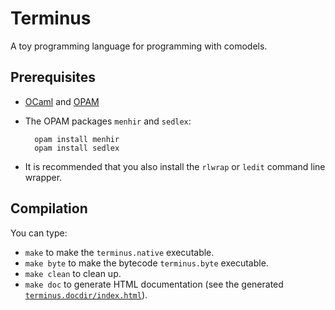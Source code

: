 # Terminus

A toy programming language for programming with comodels.

## Prerequisites

* [OCaml](https://ocaml.org) and [OPAM](https://opam.ocaml.org)

* The OPAM packages `menhir` and `sedlex`:

        opam install menhir
        opam install sedlex

* It is recommended that you also install the `rlwrap` or `ledit` command line wrapper.

## Compilation

You can type:

* `make` to make the `terminus.native` executable.
* `make byte` to make the bytecode `terminus.byte` executable.
* `make clean` to clean up.
* `make doc` to generate HTML documentation (see the generated [`terminus.docdir/index.html`](terminus.docdir/index.html)).

